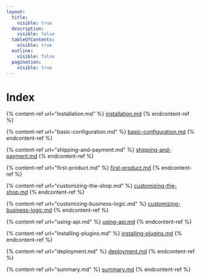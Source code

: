 ```yaml
---
layout:
  title:
    visible: true
  description:
    visible: false
  tableOfContents:
    visible: true
  outline:
    visible: false
  pagination:
    visible: true
---
```


# Index

{% content-ref url="installation.md" %}
[installation.md](installation.md)
{% endcontent-ref %}

{% content-ref url="basic-configuration.md" %}
[basic-configuration.md](basic-configuration.md)
{% endcontent-ref %}

{% content-ref url="shipping-and-payment.md" %}
[shipping-and-payment.md](shipping-and-payment.md)
{% endcontent-ref %}

{% content-ref url="first-product.md" %}
[first-product.md](first-product.md)
{% endcontent-ref %}

{% content-ref url="customizing-the-shop.md" %}
[customizing-the-shop.md](customizing-the-shop.md)
{% endcontent-ref %}

{% content-ref url="customizing-business-logic.md" %}
[customizing-business-logic.md](customizing-business-logic.md)
{% endcontent-ref %}

{% content-ref url="using-api.md" %}
[using-api.md](using-api.md)
{% endcontent-ref %}

{% content-ref url="installing-plugins.md" %}
[installing-plugins.md](installing-plugins.md)
{% endcontent-ref %}

{% content-ref url="deployment.md" %}
[deployment.md](deployment.md)
{% endcontent-ref %}

{% content-ref url="summary.md" %}
[summary.md](summary.md)
{% endcontent-ref %}

